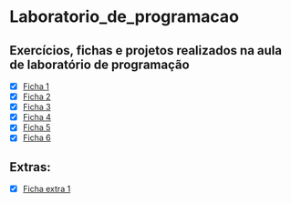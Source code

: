 # Laboratorio_de_programacao

## Exercícios, fichas e projetos realizados na aula de laboratório de  programação

- [x] [Ficha 1](https://github.com/JuanFernandes99/Laboratorio-programacao/tree/main/Fichas/Ficha1)
- [x] [Ficha 2](https://github.com/JuanFernandes99/Laboratorio-programacao/tree/main/Fichas/Ficha2)
- [x] [Ficha 3](https://github.com/JuanFernandes99/Laboratorio-programacao/tree/main/Fichas/Ficha3)
- [x] [Ficha 4](https://github.com/JuanFernandes99/Laboratorio-programacao/tree/main/Fichas/Ficha4)
- [x] [Ficha 5](https://github.com/JuanFernandes99/Laboratorio-programacao/tree/main/Fichas/Ficha5)
- [x] [Ficha 6](https://github.com/JuanFernandes99/Laboratorio-programacao/tree/main/Fichas/Ficha6)

## Extras:

- [x] [Ficha extra 1](https://github.com/JuanFernandes99/Laboratorio-programacao/tree/main/Extras/FichaExtra1)
